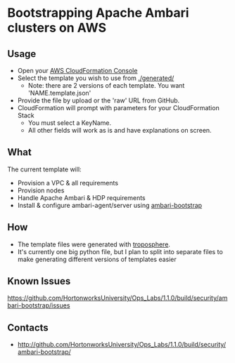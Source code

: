 Bootstrapping Apache Ambari clusters on AWS
===========================================

Usage
-----

- Open your [AWS CloudFormation
  Console](https://console.aws.amazon.com/cloudformation/home)
- Select the template you wish to use from [./generated/](./generated/)
  - Note: there are 2 versions of each template. You want 'NAME.template.json'
- Provide the file by upload or the 'raw' URL from GitHub.
- CloudFormation will prompt with parameters for your CloudFormation Stack
  - You must select a KeyName.
  - All other fields will work as is and have explanations on screen.

What
----

The current template will:

- Provision a VPC & all requirements
- Provision nodes
- Handle Apache Ambari & HDP requirements
- Install & configure ambari-agent/server using [ambari-bootstrap](../../)

How
---


- The template files were generated with
  [troposphere](https://github.com/cloudtools/troposphere).
- It's currently one big python file, but I plan to split into separate files to
  make generating different versions of templates easier

Known Issues
------------

https://github.com/HortonworksUniversity/Ops_Labs/1.1.0/build/security/ambari-bootstrap/issues

Contacts
--------

- http://github.com/HortonworksUniversity/Ops_Labs/1.1.0/build/security/ambari-bootstrap/

